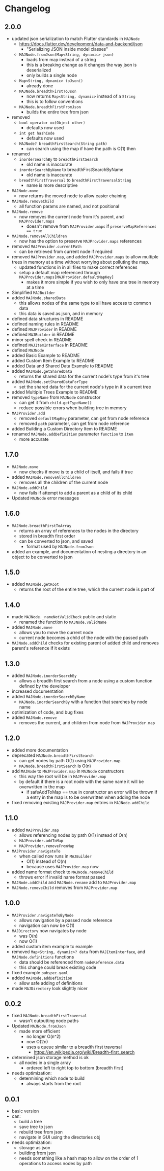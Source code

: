 # Changelog

## 2.0.0

- updated json serialization to match Flutter standards in ```MAJNode```
    - https://docs.flutter.dev/development/data-and-backend/json
        - "Serializing JSON inside model classes"
    - ```MAJNode.fromJson(Map<String, dynamic> json)```
        - loads from map instead of a string
        - this is a breaking change as it changes the way json is deserialized
        - only builds a single node
    - ```Map<String, dynamic> toJson()```
        - already done
    - ```MAJNode.breadthFirstToJson```
        - now returns ```Map<String, dynamic>``` instead of a ```String```
        - this is to follow conventions
    - ```MAJNode.breadthFirstFromJson```
        - builds the entire tree from json
- removed
    - ```bool operator ==(Object other)```
        - defaults now used
    - ```int get hashCode```
        - defaults now used
    - ```MAJNode? breadthFirstSearch(String path)```
        - can search using the map if have the path is O(1) then
- renamed
    - ```inorderSearchBy``` to ```breadthFirstSearch```
        - old name is inaccurate
    - ```inorderSearchByName``` to breadthFirstSearchByName
        - old name is inaccurate
    - ```breadthFirstTraversal``` to ```breadthFirstTraversalString```
        - name is more descriptive
- ```MAJNode.move```
    - now returns the moved node to allow easier chaining
- ```MAJNode.removeChild```
    - all function params are named, and not positional
- ```MAJNode.remove```
    - now removes the current node from it's parent, and ```MAJProvider.maps```
        - doesn't remove from ```MAJProvider.maps``` if ```preserveMapReferences == true```
- ```MAJNode.removeAllChildren```
    - now has the option to preserve ```MAJProvider.maps``` references
- removed ```MAJProvider.currentPath```
    - can be retrieved from current node if required
- removed ```MAJProvider.map```, and added ```MAJProvider.maps``` to allow multiple trees in memory
  at a time without worrying about polluting the map.
    - updated functions in in all files to make correct references
    - setup a default map referenced through ```MAJProvider.maps[MAJProvider.defaultMapKey]```
        - makes it more simple if you wish to only have one tree in memory at a time
- Simplified ```MAJBuilder```
- added ```MAJNode.sharedData```
    - this allows nodes of the same type to all have access to common data
    - this data is saved as json, and in memory
- defined data structures in README
- defined naming rules in README
- defined ```MAJProvider``` in README
- defined ```MAJBuilder``` in README
- minor spell check in README
- defined ```MAJItemInterface``` in README
- defined ```MAJNode```
- added Basic Example to README
- added Custom Item Example to README
- added Data and Shared Data Example to README
- added ```MAJNode.getSharedData```
    - returns the shared data for the current node's type from it's tree
- added ```MAJNode.setSharedDataForType```
    - set the shared data for the current node's type in it's current tree
- added Multiple Trees Example to README
- removed ```typeName``` from ```MAJNode``` constructor
    - can get it from ```child.getTypeName()```
    - reduce possible errors when building tree in memory
- ```MAJProvider.add```
    - removed ```defaultMapKey``` parameter, can get from node reference
    - removed ```path``` parameter, can get from node reference
- added Building a Custom Directory Item to README
- renamed ```MAJNode.addDefinition``` parameter ```function``` to ```item```
    - more accurate

## 1.7.0

- ```MAJNode.move```
    - now checks if move is to a child of itself, and fails if true
- added ```MAJNode.removeAllChildren```
    - removes all the children of the current node
- ```MAJNode.addChild```
    - now fails if attempt to add a parent as a child of its child
- Updated ```MAJNode``` error messages

## 1.6.0

- ```MAJNode.breadthFirstToArray```
    - returns an array of references to the nodes in the directory
    - stored in breadth first order
    - can be converted to json, and saved
        - format used by ```MAJNode.fromJson```
- added an example, and documentation of nesting a directory in an object to be converted to json

## 1.5.0

- added ```MAJNode.getRoot```
    - returns the root of the entire tree, which the current node is part of

## 1.4.0

- made ```MAJNode._nameNotValidCheck``` public and static
    - renamed the function to ```MAJNode.validName```
- added ```MAJNode.move```
    - allows you to move the current node
    - current node becomes a child of the node with the passed path
- ```MAJNode.addChild``` checks for existing parent of added child and removes parent's reference if
  it exists

## 1.3.0

- added ```MAJNode.inorderSearchBy```
    - allows a breadth first search from a node using a custom function defined by the developer
- increased documentation
- added ```MAJNode.inorderSearchByName```
    - ```MAJNode.inorderSearchBy``` with a function that searches by node name
- optimization of code, and bug fixes
- added ```MAJNode.remove```
    - removes the current, and children from node from ```MAJProvider.map```

## 1.2.0

- added more documentation
- deprecated ```MAJNode.breadthFirstSearch```
    - can get nodes by path O(1) using ```MAJProvider.map```
    - ```MAJNode.breadthFirstSearch``` is O(n)
- add ```MAJNode``` to ```MAJProvider.map``` in ```MAJNode``` constructors
    - this way the root will be in ```MAJProvider.map```
    - by default if there is a root node with the same name it will be overwritten in the map
        - if safeAddToMap == true in constructor an error will be thrown if a entry in the map is to
          be overwritten when adding the node
- fixed removing existing ```MAJProvider.map``` entries in ```MAJNode.addChild```

## 1.1.0

- added ```MAJProvider.map```
    - allows referencing nodes by path O(1) instead of O(n)
    - ```MAJProvider.addToMap```
    - ```MAJProvider.removeFromMap```
- ```MAJProvider.navigateTo```
    - when called now runs in ```MAJBuilder```
        - O(1) instead of O(n)
        - because uses ```MAJProvider.map``` now
- added name format check to ```MAJNode.removeChild```
    - throws error if invalid name format passed
- ```MAJNode.addChild``` and ```MAJNode.rename``` add to ```MAJProvider.map```
- ```MAJNode.removeChild``` removes from ```MAJProvider.map```

## 1.0.0

- ```MAJProvider.navigateToByNode```
    - allows navigation by a passed node reference
    - navigation can now be O(1)
- ```MAJDirectory``` now navigates by node
    - was O(n)
    - now O(1)
- added custom item example to example
- removed ```Map<String, dynamic>? data``` from ```MAJItemInterface```,
  and ```MAJNode.definitions``` functions
    - data should be referenced from ```nodeReference.data```
    - this change could break existing code
- fixed example ```pubspec.yaml```
- added ```MAJNode.addDefinition```
    - allow safe adding of definitions
- made ```MAJDirectory``` look slightly nicer

## 0.0.2

- fixed ```MAJNode.breadthFirstTraversal```
    - wasn't outputting node paths
- Updated ```MAJNode.fromJson```
    - made more efficient
        - no longer O(n^2)
        - now O(2n)
        - uses a queue similar to a breadth first traversal
            - https://en.wikipedia.org/wiki/Breadth-first_search
- determined json storage method is ok
    - all nodes in a single array
        - ordered left to right top to bottom (breadth first)
- needs optimization:
    - determining which node to build
        - always starts from the root

## 0.0.1

- basic version
- can:
    - build a tree
    - save tree to json
    - rebuild tree from json
    - navigate in GUI using the directories obj
- needs optimization:
    - storage as json
    - building from json
    - needs something like a hash map to allow on the order of 1 operations to access nodes by path